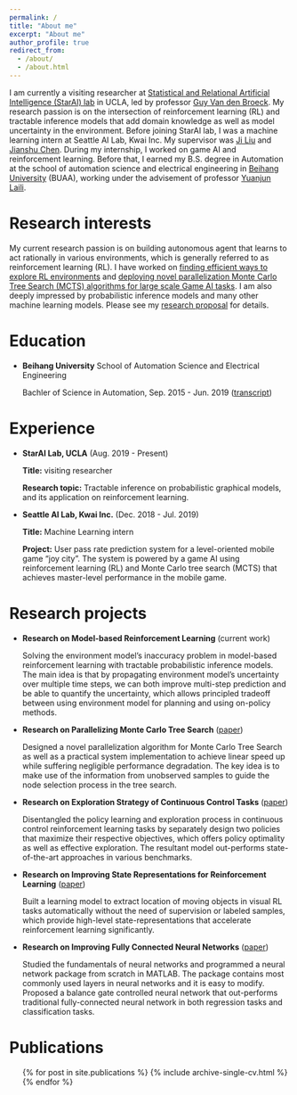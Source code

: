 ```yaml
---
permalink: /
title: "About me"
excerpt: "About me"
author_profile: true
redirect_from: 
  - /about/
  - /about.html
---
```


I am currently a visiting researcher at [Statistical and Relational Artificial Intelligence (StarAI) lab](http://starai.cs.ucla.edu/members/) in UCLA, led by professor [Guy Van den Broeck](http://web.cs.ucla.edu/~guyvdb/). My research passion is on the intersection of reinforcement learning (RL) and tractable inference models that add domain knowledge as well as model uncertainty in the environment. Before joining StarAI lab, I was a machine learning intern at Seattle AI Lab, Kwai Inc. My supervisor was [Ji Liu](https://scholar.google.com/citations?user=RRzVwKkAAAAJ&hl=zh-CN) and [Jianshu Chen](https://chenjianshu.github.io/). During my internship, I worked on game AI and reinforcement learning. Before that, I earned my B.S. degree in Automation at the school of automation science and electrical engineering in [Beihang University](https://ev.buaa.edu.cn/) (BUAA), working under the advisement of professor [Yuanjun Laili](http://shi.buaa.edu.cn/yunglynn/en/index.htm).

Research interests
======
My current research passion is on building autonomous agent that learns to act rationally in various environments, which is generally referred to as reinforcement learning (RL). I have worked on [finding efficient ways to explore RL environments](https://liuanji.github.io/publication/2019-09-05-AAC) and [deploying novel parallelization Monte Carlo Tree Search (MCTS) algorithms for large scale Game AI tasks](https://liuanji.github.io/publication/2019-09-25-P-UCT). I am also deeply impressed by probabilistic inference models and many other machine learning models. Please see my [research proposal](https://liuanji.github.io/research) for details.

Education
======
* **Beihang University** School of Automation Science and Electrical Engineering

    Bachler of Science in Automation, Sep. 2015 - Jun. 2019 ([transcript](https://liuanji.github.io/files/transcript.pdf))

Experience
======
* **StarAI Lab, UCLA** (Aug. 2019 - Present)

    **Title:** visiting researcher

    **Research topic:** Tractable inference on probabilistic graphical models, and its application on reinforcement learning.

* **Seattle AI Lab, Kwai Inc.** (Dec. 2018 - Jul. 2019)

    **Title:** Machine Learning intern

    **Project:** User pass rate prediction system for a level-oriented mobile game “joy city”. The system is powered by a game AI using reinforcement learning (RL) and Monte Carlo tree search (MCTS) that achieves master-level performance in the mobile game.

Research projects
======
* **Research on Model-based Reinforcement Learning** (current work)

    Solving the environment model’s inaccuracy problem in model-based reinforcement learning with tractable probabilistic inference models. The main idea is that by propagating environment model’s uncertainty over multiple time steps, we can both improve multi-step prediction and be able to quantify the uncertainty, which allows principled tradeoff between using environment model for planning and using on-policy methods.

* **Research on Parallelizing Monte Carlo Tree Search** ([paper](https://liuanji.github.io/publication/2019-09-25-P-UCT))

    Designed a novel parallelization algorithm for Monte Carlo Tree Search as well as a practical system implementation to achieve linear speed up while suffering negligible performance degradation. The key idea is to make use of the information from unobserved samples to guide the node selection process in the tree search.
    
* **Research on Exploration Strategy of Continuous Control Tasks** ([paper](https://liuanji.github.io/publication/2019-09-05-AAC))

    Disentangled the policy learning and exploration process in continuous control reinforcement learning tasks by separately design two policies that maximize their respective objectives, which offers policy optimality as well as effective exploration. The resultant model out-performs state-of-the-art approaches in various benchmarks.
    
* **Research on Improving State Representations for Reinforcement Learning** ([paper](https://liuanji.github.io/publication/2018-07-12-SFEN))

    Built a learning model to extract location of moving objects in visual RL tasks automatically without the need of supervision or labeled samples, which provide high-level state-representations that accelerate reinforcement learning significantly.
    
* **Research on Improving Fully Connected Neural Networks** ([paper](https://liuanji.github.io/publication/2018-12-08-BGC-net))

    Studied the fundamentals of neural networks and programmed a neural network package from scratch in MATLAB. The package contains most commonly used layers in neural networks and it is easy to modify. Proposed a balance gate controlled neural network that out-performs traditional fully-connected neural network in both regression tasks and classification tasks.

Publications
======
  <ul>{% for post in site.publications %}
    {% include archive-single-cv.html %}
  {% endfor %}</ul>